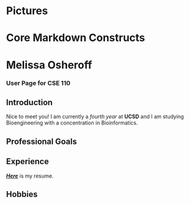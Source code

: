 # Pictures 

# Core Markdown Constructs 

# Melissa Osheroff
###  User Page for CSE 110
## Introduction
Nice to meet you! I am currently a *fourth year* at **UCSD** and I am studying Bioengineering with a concentration in Bioinformatics. 

## Professional Goals
## Experience 
[***Here***](https://drive.google.com/file/d/1C4S_4A7KjHSumRafDZuZHzzaKnhjhFov/view?usp=drive_link) is my resume.
## Hobbies

